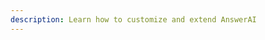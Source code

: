 ```yaml
---
description: Learn how to customize and extend AnswerAI
---
```


<!-- TODO: Add customization and extensibility -->
